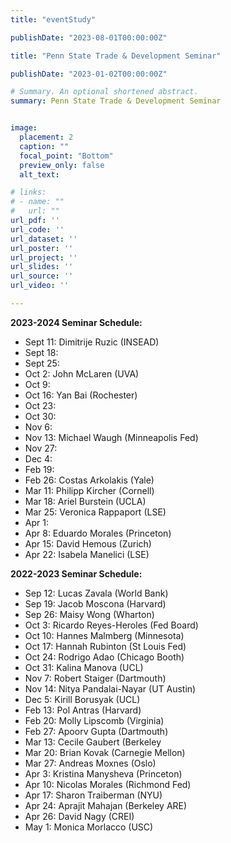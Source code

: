 ```yaml
---
title: "eventStudy"

publishDate: "2023-08-01T00:00:00Z"

title: "Penn State Trade & Development Seminar"

publishDate: "2023-01-02T00:00:00Z"

# Summary. An optional shortened abstract.
summary: Penn State Trade & Development Seminar


image:
  placement: 2
  caption: ""
  focal_point: "Bottom"
  preview_only: false
  alt_text: 

# links:
# - name: ""
#   url: ""
url_pdf: ''
url_code: ''
url_dataset: ''
url_poster: ''
url_project: ''
url_slides: ''
url_source: ''
url_video: ''

---
```




**2023-2024 Seminar Schedule:**

- Sept 11:	Dimitrije Ruzic (INSEAD)
- Sept 18:	
- Sept 25:	
- Oct 2:	John McLaren (UVA)
- Oct 9:	
- Oct 16:	Yan Bai (Rochester)
- Oct 23:	
- Oct 30:	
- Nov 6:	
- Nov 13:	Michael Waugh (Minneapolis Fed)
- Nov 27:	
- Dec 4:	
- Feb 19:	
- Feb 26:	Costas Arkolakis (Yale)
- Mar 11:	Philipp Kircher (Cornell)
- Mar 18:	Ariel Burstein (UCLA)
- Mar 25:	Veronica Rappaport (LSE)
- Apr 1:	
- Apr 8:	Eduardo Morales (Princeton)
- Apr 15:	David Hemous (Zurich)
- Apr 22:	Isabela Manelici (LSE)


**2022-2023 Seminar Schedule:**

- Sep 12:	Lucas Zavala (World Bank)
- Sep 19:	Jacob Moscona (Harvard)
- Sep 26:	Maisy Wong (Wharton)
- Oct 3:	Ricardo Reyes-Heroles (Fed Board)
- Oct 10:	Hannes Malmberg (Minnesota)
- Oct 17:	Hannah Rubinton (St Louis Fed)
- Oct 24:	Rodrigo Adao (Chicago Booth)
- Oct 31:	Kalina Manova (UCL)
- Nov 7:	Robert Staiger (Dartmouth) 
- Nov 14:	Nitya Pandalai-Nayar (UT Austin)
- Dec 5:	Kirill Borusyak (UCL)
- Feb 13:	Pol Antras	(Harvard)
- Feb 20:	Molly Lipscomb	(Virginia)
- Feb 27:	Apoorv Gupta	(Dartmouth)
- Mar 13:	Cecile Gaubert (Berkeley
- Mar 20:	Brian Kovak	(Carnegie Mellon)
- Mar 27:	Andreas Moxnes	(Oslo)
- Apr 3:	Kristina Manysheva	(Princeton)
- Apr 10:	Nicolas Morales	(Richmond Fed)
- Apr 17:	Sharon Traiberman	(NYU)
- Apr 24:	Aprajit Mahajan	(Berkeley ARE)
- Apr 26:	David Nagy	(CREI)
- May 1:	Monica Morlacco	(USC)






